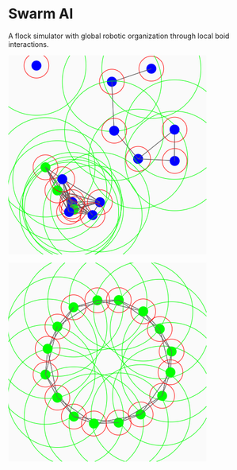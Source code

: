 # Swarm AI

A flock simulator with global robotic organization through local boid interactions.

![Preview](https://github.com/Xeladarocks/swarm/blob/master/imgs/download%20(15).png?raw=true)

![Preview](https://github.com/Xeladarocks/swarm/blob/master/imgs/download%20(1).png?raw=true)
